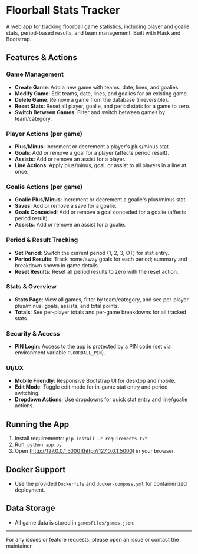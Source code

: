 # Floorball Stats Tracker

A web app for tracking floorball game statistics, including player and goalie stats, period-based results, and team management. Built with Flask and Bootstrap.

## Features & Actions

### Game Management

- **Create Game**: Add a new game with teams, date, lines, and goalies.
- **Modify Game**: Edit teams, date, lines, and goalies for an existing game.
- **Delete Game**: Remove a game from the database (irreversible).
- **Reset Stats**: Reset all player, goalie, and period stats for a game to zero.
- **Switch Between Games**: Filter and switch between games by team/category.

### Player Actions (per game)

- **Plus/Minus**: Increment or decrement a player's plus/minus stat.
- **Goals**: Add or remove a goal for a player (affects period result).
- **Assists**: Add or remove an assist for a player.
- **Line Actions**: Apply plus/minus, goal, or assist to all players in a line at once.

### Goalie Actions (per game)

- **Goalie Plus/Minus**: Increment or decrement a goalie's plus/minus stat.
- **Saves**: Add or remove a save for a goalie.
- **Goals Conceded**: Add or remove a goal conceded for a goalie (affects period result).
- **Assists**: Add or remove an assist for a goalie.

### Period & Result Tracking

- **Set Period**: Switch the current period (1, 2, 3, OT) for stat entry.
- **Period Results**: Track home/away goals for each period; summary and breakdown shown in game details.
- **Reset Results**: Reset all period results to zero with the reset action.

### Stats & Overview

- **Stats Page**: View all games, filter by team/category, and see per-player plus/minus, goals, assists, and total points.
- **Totals**: See per-player totals and per-game breakdowns for all tracked stats.

### Security & Access

- **PIN Login**: Access to the app is protected by a PIN code (set via environment variable `FLOORBALL_PIN`).

### UI/UX

- **Mobile Friendly**: Responsive Bootstrap UI for desktop and mobile.
- **Edit Mode**: Toggle edit mode for in-game stat entry and period switching.
- **Dropdown Actions**: Use dropdowns for quick stat entry and line/goalie actions.

## Running the App

1. Install requirements: `pip install -r requirements.txt`
2. Run: `python app.py`
3. Open [http://127.0.0.1:5000](http://127.0.0.1:5000) in your browser.

## Docker Support

- Use the provided `Dockerfile` and `docker-compose.yml` for containerized deployment.

## Data Storage

- All game data is stored in `gamesFiles/games.json`.

---

For any issues or feature requests, please open an issue or contact the maintainer.
